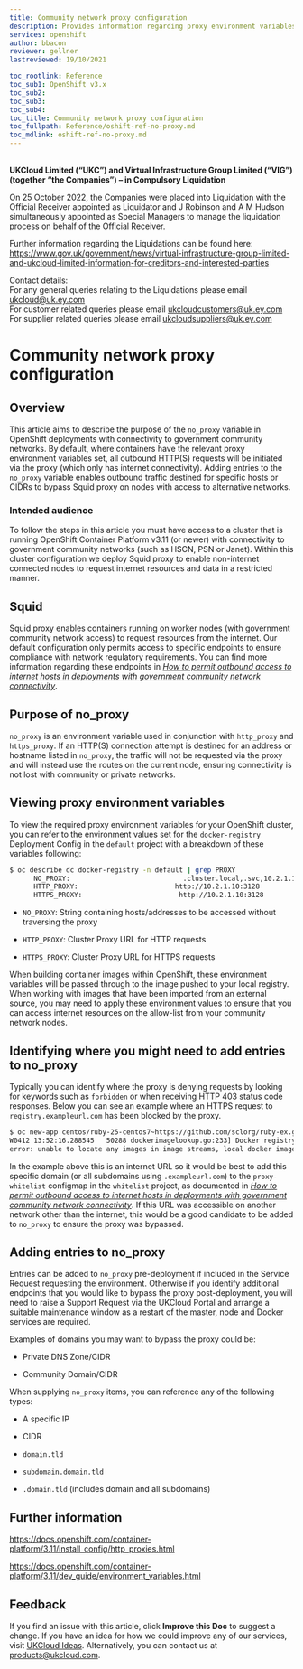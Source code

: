 ```yaml
---
title: Community network proxy configuration
description: Provides information regarding proxy environment variables in v3.11 OpenShift clusters deployed with government community network connectivity.
services: openshift
author: bbacon
reviewer: gellner
lastreviewed: 19/10/2021

toc_rootlink: Reference
toc_sub1: OpenShift v3.x
toc_sub2:
toc_sub3:
toc_sub4:
toc_title: Community network proxy configuration
toc_fullpath: Reference/oshift-ref-no-proxy.md
toc_mdlink: oshift-ref-no-proxy.md
---
```


<br>**UKCloud Limited (“UKC”) and Virtual Infrastructure Group Limited (“VIG”) (together “the Companies”) – in Compulsory Liquidation**

On 25 October 2022, the Companies were placed into Liquidation with the Official Receiver appointed as Liquidator and J Robinson and A M Hudson simultaneously appointed as Special Managers to manage the liquidation process on behalf of the Official Receiver.

Further information regarding the Liquidations can be found here: <https://www.gov.uk/government/news/virtual-infrastructure-group-limited-and-ukcloud-limited-information-for-creditors-and-interested-parties>

Contact details:<br>
For any general queries relating to the Liquidations please email <ukcloud@uk.ey.com><br>
For customer related queries please email <ukcloudcustomers@uk.ey.com><br>
For supplier related queries please email <ukcloudsuppliers@uk.ey.com>

# Community network proxy configuration

## Overview

This article aims to describe the purpose of the `no_proxy` variable in OpenShift deployments with connectivity to government community networks. By default, where containers have the relevant proxy environment variables set, all outbound HTTP(S) requests will be initiated via the proxy (which only has internet connectivity). Adding entries to the `no_proxy` variable enables outbound traffic destined for specific hosts or CIDRs to bypass Squid proxy on nodes with access to alternative networks.

### Intended audience

To follow the steps in this article you must have access to a cluster that is running OpenShift Container Platform v3.11 (or newer) with connectivity to government community networks (such as HSCN, PSN or Janet). Within this cluster configuration we deploy Squid proxy to enable non-internet connected nodes to request internet resources and data in a restricted manner.

## Squid

Squid proxy enables containers running on worker nodes (with government community network access) to request resources from the internet. Our default configuration only permits access to specific endpoints to ensure compliance with network regulatory requirements. You can find more information regarding these endpoints in [*How to permit outbound access to internet hosts in deployments with government community network connectivity*](oshift-how-add-domains-proxy-allow-list.md).

## Purpose of no_proxy

`no_proxy` is an environment variable used in conjunction with `http_proxy` and `https_proxy`. If an HTTP(S) connection attempt is destined for an address or hostname listed in `no_proxy`, the traffic will not be requested via the proxy and will instead use the routes on the current node, ensuring connectivity is not lost with community or private networks.

## Viewing proxy environment variables

To view the required proxy environment variables for your OpenShift cluster, you can refer to the environment values set for the `docker-registry` Deployment Config in the `default` project with a breakdown of these variables following:

```sh
$ oc describe dc docker-registry -n default | grep PROXY
      NO_PROXY:                            .cluster.local,.svc,10.2.1.13,10.2.1.19,10.2.1.5,169.254.169.254,172.30.0.1,console.local-domain,cor00005-2.cni.ukcloud.com,frn00006.cni.ukcloud.com,master-infra-0.local-domain,master-infra-1.local-domain,master-infra-2.local-domain,worker-infra-0.local-domain,worker-infra-1.local-domain,worker-tenant-s-0.local-domain,worker-tenant-s-1.local-domain
      HTTP_PROXY:                        http://10.2.1.10:3128
      HTTPS_PROXY:                        http://10.2.1.10:3128
```

- `NO_PROXY`: String containing hosts/addresses to be accessed without traversing the proxy

- `HTTP_PROXY`: Cluster Proxy URL for HTTP requests

- `HTTPS_PROXY`: Cluster Proxy URL for HTTPS requests

When building container images within OpenShift, these environment variables will be passed through to the image pushed to your local registry. When working with images that have been imported from an external source, you may need to apply these environment values to ensure that you can access internet resources on the allow-list from your community network nodes.

## Identifying where you might need to add entries to no_proxy

Typically you can identify where the proxy is denying requests by looking for keywords such as `forbidden` or when receiving HTTP 403 status code responses. Below you can see an example where an HTTPS request to `registry.exampleurl.com` has been blocked by the proxy.

```sh
$ oc new-app centos/ruby-25-centos7~https://github.com/sclorg/ruby-ex.git
W0412 13:52:16.288545   50288 dockerimagelookup.go:233] Docker registry lookup failed: Get https://registry.exampleurl.com: Forbidden
error: unable to locate any images in image streams, local docker images with name "centos/ruby-25-centos7"
```

In the example above this is an internet URL so it would be best to add this specific domain (or all subdomains using `.exampleurl.com`) to the `proxy-whitelist` configmap in the `whitelist` project, as documented in [*How to permit outbound access to internet hosts in deployments with government community network connectivity*](oshift-how-add-domains-proxy-allow-list.md). If this URL was accessible on another network other than the internet, this would be a good candidate to be added to `no_proxy` to ensure the proxy was bypassed.

## Adding entries to no_proxy

Entries can be added to `no_proxy` pre-deployment if included in the Service Request requesting the environment. Otherwise if you identify additional endpoints that you would like to bypass the proxy post-deployment, you will need to raise a Support Request via the UKCloud Portal and arrange a suitable maintenance window as a restart of the master, node and Docker services are required.

Examples of domains you may want to bypass the proxy could be:

- Private DNS Zone/CIDR

- Community Domain/CIDR

When supplying `no_proxy` items, you can reference any of the following types:

- A specific IP

- CIDR

- `domain.tld`

- `subdomain.domain.tld`

- `.domain.tld` (includes domain and all subdomains)

## Further information

<https://docs.openshift.com/container-platform/3.11/install_config/http_proxies.html>

<https://docs.openshift.com/container-platform/3.11/dev_guide/environment_variables.html>

## Feedback

If you find an issue with this article, click **Improve this Doc** to suggest a change. If you have an idea for how we could improve any of our services, visit [UKCloud Ideas](https://ideas.ukcloud.com). Alternatively, you can contact us at <products@ukcloud.com>.
